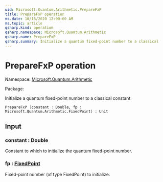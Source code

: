 ```yaml
---
uid: Microsoft.Quantum.Arithmetic.PrepareFxP
title: PrepareFxP operation
ms.date: 10/16/2020 12:00:00 AM
ms.topic: article
qsharp.kind: operation
qsharp.namespace: Microsoft.Quantum.Arithmetic
qsharp.name: PrepareFxP
qsharp.summary: Initialize a quantum fixed-point number to a classical constant.
---
```


# PrepareFxP operation

Namespace: [Microsoft.Quantum.Arithmetic](xref:Microsoft.Quantum.Arithmetic)

Package: [](https://nuget.org/packages/)


Initialize a quantum fixed-point number to a classical constant.

```Q#
PrepareFxP (constant : Double, fp : Microsoft.Quantum.Arithmetic.FixedPoint) : Unit
```


## Input

### constant : Double

Constant to which to initialize the quantum fixed-point number.


### fp : [FixedPoint](xref:Microsoft.Quantum.Arithmetic.FixedPoint)

Fixed-point number (of type FixedPoint) to initialize.

